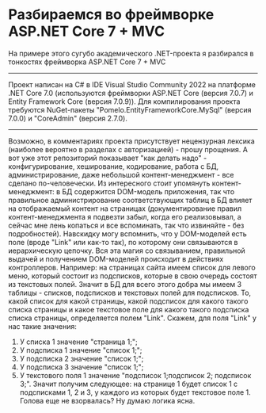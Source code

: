 # Разбираемся во фреймворке ASP.NET Core 7 + MVC

На примере этого сугубо академического .NET-проекта я разбирался в тонкостях фреймворка ASP.NET Core 7 + MVC

---

Проект написан на C# в IDE Visual Studio Community 2022 на платформе .NET Core
7.0 (используются фреймворки ASP.NET Core (версия 7.0.7) и Entity Framework Core
(версия 7.0.9)). Для компилирования проекта требуются NuGet-пакеты
"Pomelo.EntityFrameworkCore.MySql" (версия 7.0.0) и "CoreAdmin" (версия 2.7.0).

---

Возможно, в комментариях проекта присутствует нецензурная лексика (наиболее вероятно в разделах с
авторизацией) - прошу прощения. А вот уже этот репозиторий показывает "как делать надо" -
конфигурирование, хеширование, кодирование, работа с БД, администрирование, даже небольшой
контент-менеджмент - все сделано по-человечески. Из интересного стоит упомянуть контент-менеджмент:
в БД содержится DOM-модель приложения, так что правильное администрирование соответствующих таблиц
в БД влияет на отображаемый контент на страницах (документирование правил контент-менеджмента я
подвезти забыл, когда его реализовывал, а сейчас мне лень копаться и все вспоминать, так что
извиняйте - без подробностей). Навскидку могу вспомнить, что у DOM-моделей есть поле (вроде "Link"
или как-то так), по которому они связываются в иерархическую цепочку. Вся эта магия со связыванием,
правильной выдачей и получением DOM-моделей происходит в действиях контроллеров. Например: на
страницах сайта имеем список для левого меню, который состоит из подсписков, которые в свою очередь
состоят из текстовых полей. Значит в БД для всего этого добра мы имеем 3 таблицы - списков,
подсписков и текстовых полей для подсписков. То, какой список для какой страницы, какой подсписок
для какого такого списка страницы и какое текстовое поле для какого такого подсписка списка страницы,
определяется полем "Link". Скажем, для поля "Link" у нас такие значения:
1) У списка 1 значение "страница 1;";
2) У подсписка 1 значение "список 1;";
3) У подсписка 2 значение "список 1;";
4) У подсписка 3 значение "список 1;";
5) У текстового поля 1 значение "подсписок 1;подсписок 2; подсписок 3;".
Значит получим следующее: на странице 1 будет список 1 с подсписками 1, 2 и 3, у каждого из которых
будет текстовое поле 1. Голова еще не взорвалась? Ну думаю логика ясна.
